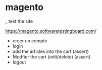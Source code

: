 # magento

_ test the site

https://magento.softwaretestingboard.com/

* creer un compte
* login
* add the articles into the cart
    (assert)
* Modfier the cart (edit/delete)
    (assert)
* logout